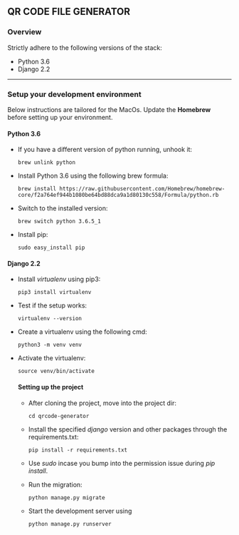 ﻿
## QR CODE FILE GENERATOR

### Overview

Strictly adhere to the following versions of the stack:

- Python 3.6	
- Django 2.2

---


### Setup your development environment

Below instructions are tailored for the MacOs. Update the **Homebrew** before setting up your environment.


#### Python 3.6

- If you have a different version of python running, unhook it:

    `brew unlink python`

- Install Python 3.6 using the following brew formula:

    `
    brew install https://raw.githubusercontent.com/Homebrew/homebrew-core/f2a764ef944b1080be64bd88dca9a1d80130c558/Formula/python.rb
    `

- Switch to the installed version:

    `brew switch python 3.6.5_1`

- Install pip:

    `sudo easy_install pip`


#### Django 2.2

- Install *virtualenv* using pip3:

    `pip3 install virtualenv`

- Test if the setup works:

   `virtualenv --version`

- Create a virtualenv using the following cmd:

  `python3 -m venv venv`

- Activate the virtualenv:

    `source venv/bin/activate`

    #### Setting up the project

    - After cloning the project, move into the project dir:

        `cd qrcode-generator`

    - Install the specified *django* version and other packages through the requirements.txt:

        `pip install -r requirements.txt`

    - Use *sudo* incase you bump into the permission issue during *pip install*.

    - Run the migration:

        `python manage.py migrate`

    - Start the development server using

        `python manage.py runserver`

